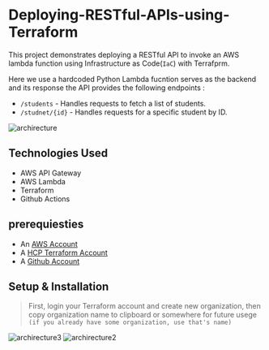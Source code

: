 # Deploying-RESTful-APIs-using-Terraform
This project demonstrates deploying a RESTful API to invoke an AWS lambda function using Infrastructure as Code(`IaC`) with Terrafprm. 

Here we use a hardcoded Python Lambda fucntion serves as the backend and its response the API provides the following endpoints : 
- `/students` - Handles requests to fetch a list of students.
- `/studnet/{id}` - Handles requests for a specific student by ID.

![archirecture](https://github.com/user-attachments/assets/09052134-90c5-4071-8da1-49b4d9e458c9)

## Technologies Used
 - AWS API Gateway
 - AWS Lambda
 - Terraform
 - Github Actions 
## prerequiesties
 * An [AWS Account](https://aws.amazon.com/)
 * A [HCP Terraform Account](https://www.terraform.io/)
 * A [Github Account](https://github.com/)
## Setup & Installation 

> First, login your Terraform account and create new organization, then copy organization name to clipboard or somewhere for future usege `(if you already have some organization, use that's name)`

![archirecture3](https://github.com/user-attachments/assets/2c629bfc-ce00-44f7-beaa-ca1768cad653)
![archirecture2](https://github.com/user-attachments/assets/31a4726e-b6bb-43bd-b564-cbbd71a8da8d)
